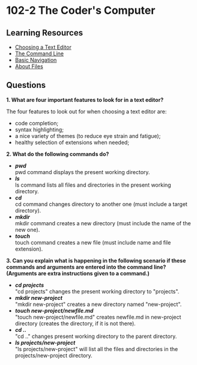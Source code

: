 # 102-2 The Coder's Computer  

## Learning Resources  

* [Choosing a Text Editor](https://codefellows.github.io/code-102-guide/curriculum/class-02/Choosing-A-Text-Editor--The-Older-Coder.pdf)
* [The Command Line](https://ryanstutorials.net/linuxtutorial/commandline.php)  
* [Basic Navigation](https://ryanstutorials.net/linuxtutorial/navigation.php)
* [About Files](https://ryanstutorials.net/linuxtutorial/aboutfiles.php)

## Questions  

**1. What are four important features to look for in a text editor?**

The four features to look out for when choosing a text editor are:

* code completion;
* syntax highlighting;
* a nice variety of themes (to reduce eye strain and fatigue);
* healthy selection of extensions when needed;  

**2. What do the following commands do?**  
* ***pwd***  
    pwd command displays the present working directory.  
* ***ls***  
    ls command lists all files and directories in the present working directory.  
* ***cd***  
    cd command changes directory to another one (must include a target directory).  
* ***mkdir***  
    mkdir command creates a new directory (must include the name of the new one).  
* ***touch***  
    touch command creates a new file (must include name and file extension).  

**3. Can you explain what is happening in the following scenario if these commands and arguments are entered into the command line? (Arguments are extra instructions given to a command.)**  

* ***cd projects***  
    "cd projects" changes the present working directory to "projects".  
* ***mkdir new-project***  
    "mkdir new-project" creates a new directory named "new-project".
* ***touch new-project/newfile.md***  
    "touch new-project/newfile.md" creates newfile.md in new-project directory (creates the directory, if it is not there).
* ***cd ..***  
    "cd .." changes present working directory to the parent directory.
* ***ls projects/new-project***  
    "ls projects/new-project" will list all the files and directories in the projects/new-project directory.